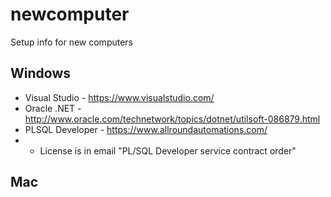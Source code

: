 # newcomputer
Setup info for new computers


## Windows
 - Visual Studio - https://www.visualstudio.com/
 - Oracle .NET - http://www.oracle.com/technetwork/topics/dotnet/utilsoft-086879.html
 - PLSQL Developer - https://www.allroundautomations.com/
 - - License is in email "PL/SQL Developer service contract order"



## Mac
